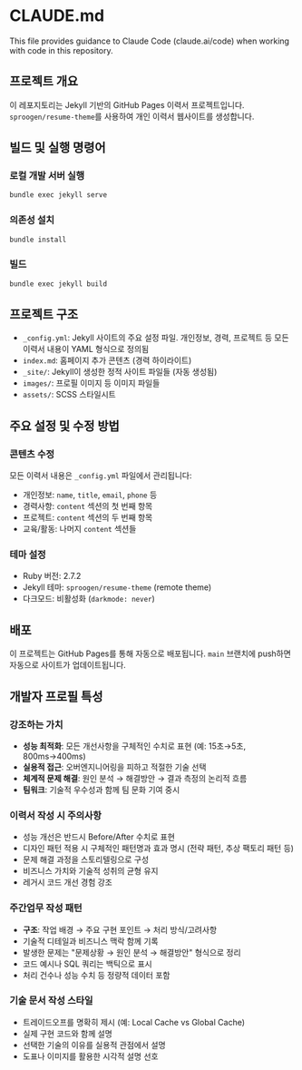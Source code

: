 # CLAUDE.md

This file provides guidance to Claude Code (claude.ai/code) when working with code in this repository.

## 프로젝트 개요

이 레포지토리는 Jekyll 기반의 GitHub Pages 이력서 프로젝트입니다. `sproogen/resume-theme`를 사용하여 개인 이력서 웹사이트를 생성합니다.

## 빌드 및 실행 명령어

### 로컬 개발 서버 실행
```bash
bundle exec jekyll serve
```

### 의존성 설치
```bash
bundle install
```

### 빌드
```bash
bundle exec jekyll build
```

## 프로젝트 구조

- `_config.yml`: Jekyll 사이트의 주요 설정 파일. 개인정보, 경력, 프로젝트 등 모든 이력서 내용이 YAML 형식으로 정의됨
- `index.md`: 홈페이지 추가 콘텐츠 (경력 하이라이트)
- `_site/`: Jekyll이 생성한 정적 사이트 파일들 (자동 생성됨)
- `images/`: 프로필 이미지 등 이미지 파일들
- `assets/`: SCSS 스타일시트

## 주요 설정 및 수정 방법

### 콘텐츠 수정
모든 이력서 내용은 `_config.yml` 파일에서 관리됩니다:
- 개인정보: `name`, `title`, `email`, `phone` 등
- 경력사항: `content` 섹션의 첫 번째 항목
- 프로젝트: `content` 섹션의 두 번째 항목
- 교육/활동: 나머지 `content` 섹션들

### 테마 설정
- Ruby 버전: 2.7.2
- Jekyll 테마: `sproogen/resume-theme` (remote theme)
- 다크모드: 비활성화 (`darkmode: never`)

## 배포

이 프로젝트는 GitHub Pages를 통해 자동으로 배포됩니다. `main` 브랜치에 push하면 자동으로 사이트가 업데이트됩니다.

## 개발자 프로필 특성

### 강조하는 가치
- **성능 최적화**: 모든 개선사항을 구체적인 수치로 표현 (예: 15초→5초, 800ms→400ms)
- **실용적 접근**: 오버엔지니어링을 피하고 적절한 기술 선택
- **체계적 문제 해결**: 원인 분석 → 해결방안 → 결과 측정의 논리적 흐름
- **팀워크**: 기술적 우수성과 함께 팀 문화 기여 중시

### 이력서 작성 시 주의사항
- 성능 개선은 반드시 Before/After 수치로 표현
- 디자인 패턴 적용 시 구체적인 패턴명과 효과 명시 (전략 패턴, 추상 팩토리 패턴 등)
- 문제 해결 과정을 스토리텔링으로 구성
- 비즈니스 가치와 기술적 성취의 균형 유지
- 레거시 코드 개선 경험 강조

### 주간업무 작성 패턴
- **구조**: 작업 배경 → 주요 구현 포인트 → 처리 방식/고려사항
- 기술적 디테일과 비즈니스 맥락 함께 기록
- 발생한 문제는 "문제상황 → 원인 분석 → 해결방안" 형식으로 정리
- 코드 예시나 SQL 쿼리는 백틱으로 표시
- 처리 건수나 성능 수치 등 정량적 데이터 포함

### 기술 문서 작성 스타일
- 트레이드오프를 명확히 제시 (예: Local Cache vs Global Cache)
- 실제 구현 코드와 함께 설명
- 선택한 기술의 이유를 실용적 관점에서 설명
- 도표나 이미지를 활용한 시각적 설명 선호